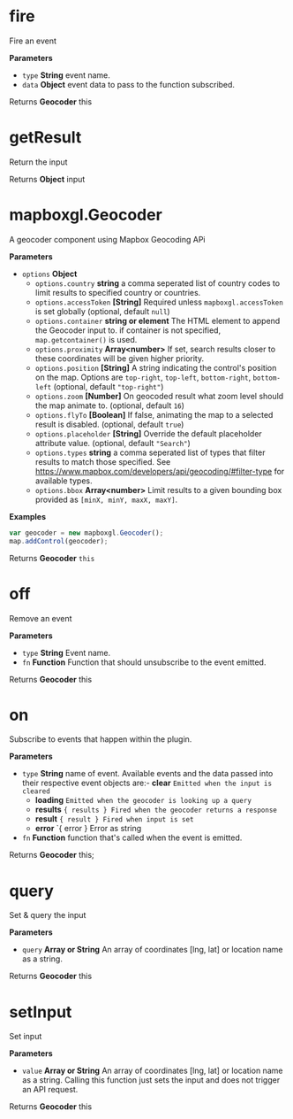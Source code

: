 # fire

Fire an event

**Parameters**

-   `type` **String** event name.
-   `data` **Object** event data to pass to the function subscribed.

Returns **Geocoder** this

# getResult

Return the input

Returns **Object** input

# mapboxgl.Geocoder

A geocoder component using Mapbox Geocoding APi

**Parameters**

-   `options` **Object** 
    -   `options.country` **string** a comma seperated list of country codes to limit results to specified country or countries.
    -   `options.accessToken` **[String]** Required unless `mapboxgl.accessToken` is set globally (optional, default `null`)
    -   `options.container` **string or element** The HTML element to append the Geocoder input to. if container is not specified, `map.getcontainer()` is used.
    -   `options.proximity` **Array&lt;number&gt;** If set, search results closer to these coordinates will be given higher priority.
    -   `options.position` **[String]** A string indicating the control's position on the map. Options are `top-right`, `top-left`, `bottom-right`, `bottom-left` (optional, default `"top-right"`)
    -   `options.zoom` **[Number]** On geocoded result what zoom level should the map animate to. (optional, default `16`)
    -   `options.flyTo` **[Boolean]** If false, animating the map to a selected result is disabled. (optional, default `true`)
    -   `options.placeholder` **[String]** Override the default placeholder attribute value. (optional, default `"Search"`)
    -   `options.types` **string** a comma seperated list of types that filter results to match those specified. See <https://www.mapbox.com/developers/api/geocoding/#filter-type> for available types.
    -   `options.bbox` **Array&lt;number&gt;** Limit results to a given bounding box provided as `[minX, minY, maxX, maxY]`.

**Examples**

```javascript
var geocoder = new mapboxgl.Geocoder();
map.addControl(geocoder);
```

Returns **Geocoder** `this`

# off

Remove an event

**Parameters**

-   `type` **String** Event name.
-   `fn` **Function** Function that should unsubscribe to the event emitted.

Returns **Geocoder** this

# on

Subscribe to events that happen within the plugin.

**Parameters**

-   `type` **String** name of event. Available events and the data passed into their respective event objects are:-   **clear** `Emitted when the input is cleared`
    -   **loading** `Emitted when the geocoder is looking up a query`
    -   **results** `{ results } Fired when the geocoder returns a response`
    -   **result** `{ result } Fired when input is set`
    -   **error** `{ error } Error as string
-   `fn` **Function** function that's called when the event is emitted.

Returns **Geocoder** this;

# query

Set & query the input

**Parameters**

-   `query` **Array or String** An array of coordinates [lng, lat] or location name as a string.

Returns **Geocoder** this

# setInput

Set input

**Parameters**

-   `value` **Array or String** An array of coordinates [lng, lat] or location name as a string. Calling this function just sets the input and does not trigger an API request.

Returns **Geocoder** this
